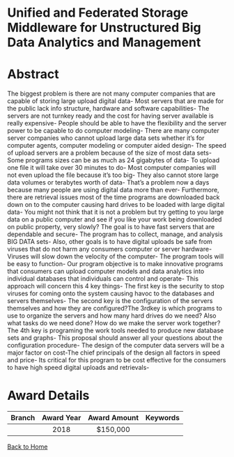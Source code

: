 
Unified and Federated Storage Middleware for Unstructured Big Data Analytics and Management
===========================================================================================

# Abstract


The biggest problem is there are not many computer companies that are capable of storing large upload digital data- Most servers that are made for the public lack info structure, hardware and software capabilities- The servers are not turnkey ready and the cost for having server available is really expensive- People should be able to have the flexibility and the server power to be capable to do computer modeling- There are many computer server companies who cannot upload large data sets whether it’s for computer agents, computer modeling or computer aided design- The speed of upload servers are a problem because of the size of most data sets- Some programs sizes can be as much as 24 gigabytes of data- To upload one file it will take over 30 minutes to do- Most computer companies will not even upload the file because it’s too big- They also cannot store large data volumes or terabytes worth of data- That’s a problem now a days because many people are using digital data more than ever- Furthermore, there are retrieval issues most of the time programs are downloaded back down on to the computer causing hard drives to be loaded with large digital data- You might not think that it is not a problem but try getting to you large data on a public computer and see if you like your work being downloaded on public property, very slowly? The goal is to have fast servers that are dependable and secure- The program has to collect, manage, and analysis BIG DATA sets- Also, other goals is to have digital uploads be safe from viruses that do not harm any consumers computer or server hardware- Viruses will slow down the velocity of the computer- The program tools will be easy to function- Our program objective is to make innovative programs that consumers can upload computer models and data analytics into individual databases that individuals can control and operate- This approach will concern this 4 key things- The first key is the security to stop viruses for coming onto the system causing havoc to the databases and servers themselves- The second key is the configuration of the servers themselves and how they are configured?The 3rdkey is which programs to use to organize the servers and how many hard drives do we need? Also what tasks do we need done? How do we make the server work together? The 4th key is programing the work tools needed to produce new database sets and graphs- This proposal should answer all your questions about the configuration procedure- The design of the computer data servers will be a major factor on cost-The chief principals of the design all factors in speed and price- Its critical for this program to be cost effective for the consumers to have high speed digital uploads and retrievals-  

# Award Details

|Branch|Award Year|Award Amount|Keywords|
| :---: | :---: | :---: | :---: |
||2018|$150,000||
  
  


[Back to Home](https://github.com/chrischow/dod_sbir_awards/Reports/JT/#17)